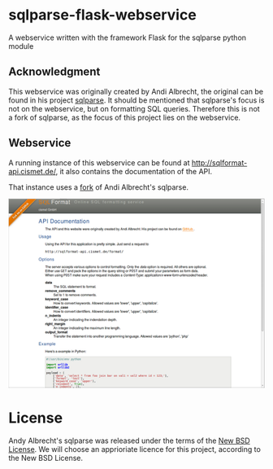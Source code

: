 sqlparse-flask-webservice
=========================

A webservice written with the framework Flask for the sqlparse python module

Acknowledgment
--------------

This webservice was originally created by Andi Albrecht, the original can be found in his project [sqlparse](https://github.com/andialbrecht/sqlparse).
It should be mentioned that sqlparse's focus is not on the webservice, but on formatting SQL queries.
Therefore this is not a fork of sqlparse, as the focus of this project lies on the webservice.


Webservice
----------

A running instance of this webservice can be found at http://sqlformat-api.cismet.de/, it also contains
the documentation of the API.

That instance uses a [fork](https://github.com/helllth/sqlparse) of Andi Albrecht's sqlparse.

![Screenshot](screenshot/screenshot1.png)


License
=======

Andy Albrecht's sqlparse was released under the terms of the [New BSD License](opensource.org/licenses/bsd-license.php).
We will choose an apprioriate licence for this project, according to the New BSD License.
